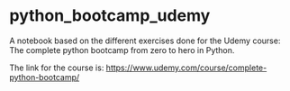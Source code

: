 # python_bootcamp_udemy
A notebook based on the different exercises done for the Udemy course: The complete python bootcamp from zero to hero in Python.

The link for the course is: https://www.udemy.com/course/complete-python-bootcamp/
